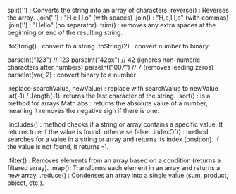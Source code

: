 split('') : Converts the string into an array of characters.
reverse() : Reverses the array.
.join(' ') :	"H e l l o" (with spaces)
.join() : "H,e,l,l,o" (with commas)
.join('') : "Hello" (no separator)
.trim() : removes any extra spaces at the beginning or end of the resulting string.

.toString() : convert to a string
.toString(2) : convert number to binary

parseInt("123") // 123
parseInt("42px") // 42 (ignores non-numeric characters after numbers)
parseInt("007") // 7 (removes leading zeros)
parseInt(var, 2)  : convert binary to a number

.replace(searchValue, newValue) : replace with searchValue to  newValue
.at(-1)  / .length(-1): returns the last character of the string. 
.sort() :  is a method for arrays
Math.abs : returns the absolute value of a number, meaning it removes the negative sign if there is one.

.includes() : method checks if a string or array contains a specific value. It returns true if the value is found, otherwise false.
.indexOf() : method searches for a value in a string or array and returns its index (position). If the value is not found, it returns -1.

.filter() : Removes elements from an array based on a condition (returns a filtered array).
.map(): Transforms each element in an array and returns a new array.
.reduce() :	Condenses an array into a single value (sum, product, object, etc.).